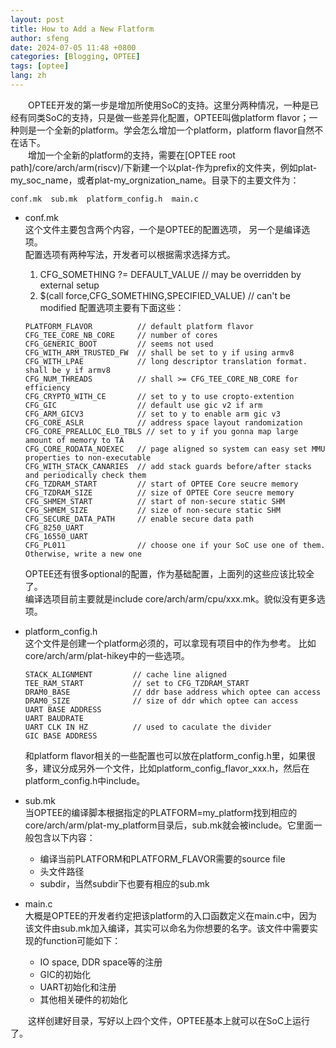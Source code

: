 ```yaml
---
layout: post
title: How to Add a New Flatform
author: sfeng
date: 2024-07-05 11:48 +0800
categories: [Blogging, OPTEE]
tags: [optee]
lang: zh
---
```

&emsp;&emsp;OPTEE开发的第一步是增加所使用SoC的支持。这里分两种情况，一种是已经有同类SoC的支持，只是做一些差异化配置，OPTEE叫做platform flavor；一种则是一个全新的platform。学会怎么增加一个platform，platform flavor自然不在话下。  
&emsp;&emsp;增加一个全新的platform的支持，需要在[OPTEE root path]/core/arch/arm(riscv)/下新建一个以plat-作为prefix的文件夹，例如plat-my_soc_name，或者plat-my_orgnization_name。目录下的主要文件为：  
```
conf.mk  sub.mk  platform_config.h  main.c
```
- conf.mk  
  这个文件主要包含两个内容，一个是OPTEE的配置选项， 另一个是编译选项。  
  配置选项有两种写法，开发者可以根据需求选择方式。  
  1. CFG_SOMETHING ?= DEFAULT_VALUE               // may be overridden by external setup
  2. $(call force,CFG_SOMETHING,SPECIFIED_VALUE)  // can't be modified
  配置选项主要有下面这些：  
  ```
  PLATFORM_FLAVOR          // default platform flavor
  CFG_TEE_CORE_NB_CORE     // number of cores
  CFG_GENERIC_BOOT         // seems not used
  CFG_WITH_ARM_TRUSTED_FW  // shall be set to y if using armv8
  CFG_WITH_LPAE            // long descriptor translation format. shall be y if armv8
  CFG_NUM_THREADS          // shall >= CFG_TEE_CORE_NB_CORE for efficiency
  CFG_CRYPTO_WITH_CE       // set to y to use cropto-extention
  CFG_GIC                  // default use gic v2 if arm
  CFG_ARM_GICV3            // set to y to enable arm gic v3
  CFG_CORE_ASLR            // address space layout randomization
  CFG_CORE_PREALLOC_EL0_TBLS // set to y if you gonna map large amount of memory to TA
  CFG_CORE_RODATA_NOEXEC   // page aligned so system can easy set MMU properties to non-executable
  CFG_WITH_STACK_CANARIES  // add stack guards before/after stacks and periodically check them
  CFG_TZDRAM_START         // start of OPTEE Core seucre memory
  CFG_TZDRAM_SIZE          // size of OPTEE Core seucre memory
  CFG_SHMEM_START          // start of non-secure static SHM
  CFG_SHMEM_SIZE           // size of non-secure static SHM
  CFG_SECURE_DATA_PATH     // enable secure data path
  CFG_8250_UART
  CFG_16550_UART
  CFG_PL011                // choose one if your SoC use one of them. Otherwise, write a new one
  ```

  OPTEE还有很多optional的配置，作为基础配置，上面列的这些应该比较全了。  
  编译选项目前主要就是include core/arch/arm/cpu/xxx.mk。貌似没有更多选项。  
- platform_config.h  
  这个文件是创建一个platform必须的，可以拿现有项目中的作为参考。  比如core/arch/arm/plat-hikey中的一些选项。
  ```
  STACK_ALIGNMENT         // cache line aligned
  TEE_RAM_START           // set to CFG_TZDRAM_START
  DRAM0_BASE              // ddr base address which optee can access
  DRAM0_SIZE              // size of ddr which optee can access
  UART BASE ADDRESS
  UART BAUDRATE
  UART CLK IN HZ          // used to caculate the divider
  GIC BASE ADDRESS
  ```

  和platform flavor相关的一些配置也可以放在platform_config.h里，如果很多，建议分成另外一个文件，比如platform_config_flavor_xxx.h，然后在platform_config.h中include。  
- sub.mk  
  当OPTEE的编译脚本根据指定的PLATFORM=my_platform找到相应的core/arch/arm/plat-my_platform目录后，sub.mk就会被include。它里面一般包含以下内容：  
  - 编译当前PLATFORM和PLATFORM_FLAVOR需要的source file
  - 头文件路径
  - subdir，当然subdir下也要有相应的sub.mk  
- main.c  
  大概是OPTEE的开发者约定把该platform的入口函数定义在main.c中，因为该文件由sub.mk加入编译，其实可以命名为你想要的名字。该文件中需要实现的function可能如下：  
  - IO space, DDR space等的注册
  - GIC的初始化
  - UART初始化和注册
  - 其他相关硬件的初始化  

&emsp;&emsp;这样创建好目录，写好以上四个文件，OPTEE基本上就可以在SoC上运行了。